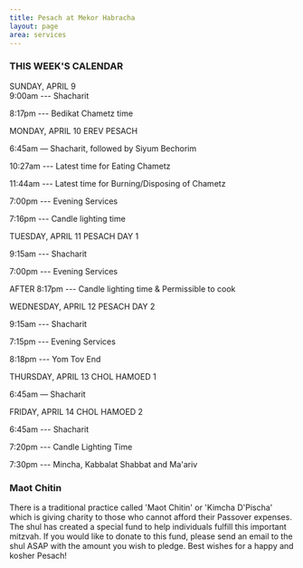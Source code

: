 ```yaml
---
title: Pesach at Mekor Habracha
layout: page
area: services
---
```

### THIS WEEK'S CALENDAR

SUNDAY,  APRIL 9  
9:00am ---  Shacharit

8:17pm --- Bedikat Chametz time


MONDAY, APRIL 10   EREV PESACH

6:45am — Shacharit, followed by Siyum Bechorim

10:27am --- Latest time for Eating Chametz

11:44am ---  Latest time for Burning/Disposing of Chametz

7:00pm --- Evening Services

7:16pm --- Candle lighting time


TUESDAY, APRIL 11   PESACH DAY 1

9:15am --- Shacharit

7:00pm --- Evening Services

AFTER 8:17pm --- Candle lighting time & Permissible to cook


WEDNESDAY, APRIL 12   PESACH DAY 2

9:15am --- Shacharit

7:15pm --- Evening Services

8:18pm --- Yom Tov End

THURSDAY, APRIL 13   CHOL HAMOED 1

6:45am — Shacharit


FRIDAY, APRIL 14   CHOL HAMOED 2

6:45am --- Shacharit

7:20pm --- Candle Lighting Time

7:30pm ---  Mincha, Kabbalat Shabbat and Ma'ariv


### Maot Chitin

There is a traditional practice called 'Maot Chitin' or 'Kimcha D'Pischa' which is giving charity to those who cannot afford their Passover expenses. The shul has created a special fund to help individuals fulfill this important mitzvah. If you would like to donate to this fund, please send an email to the shul ASAP with the amount you wish to pledge. 
Best wishes for a happy and kosher Pesach!
